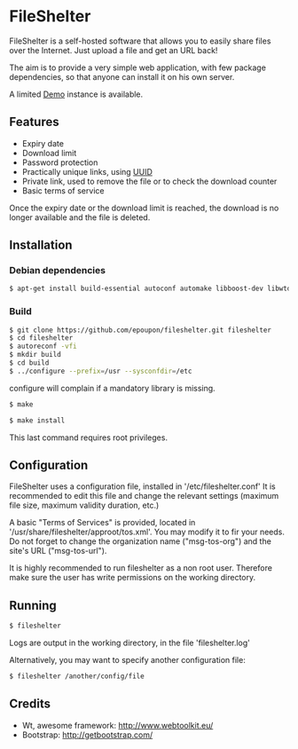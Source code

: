 # FileShelter
FileShelter is a self-hosted software that allows you to easily share files over the Internet.
Just upload a file and get an URL back!

The aim is to provide a very simple web application, with few package dependencies, so that anyone can install it on his own server.

A limited [Demo](http://demo.fileshelter.suroot.com) instance is available.

## Features
- Expiry date
- Download limit
- Password protection
- Practically unique links, using [UUID](https://fr.wikipedia.org/wiki/Universal_Unique_Identifier)
- Private link, used to remove the file or to check the download counter
- Basic terms of service

Once the expiry date or the download limit is reached, the download is no longer available and the file is deleted.

## Installation
### Debian dependencies
```sh
$ apt-get install build-essential autoconf automake libboost-dev libwtdbosqlite-dev libwthttp-dev libwtdbo-dev libwt-dev libconfig++-dev
```

### Build
```sh
$ git clone https://github.com/epoupon/fileshelter.git fileshelter
$ cd fileshelter
$ autoreconf -vfi
$ mkdir build
$ cd build
$ ../configure --prefix=/usr --sysconfdir=/etc
```
configure will complain if a mandatory library is missing.

```sh
$ make
```

```sh
$ make install
```
This last command requires root privileges.

## Configuration
FileShelter uses a configuration file, installed in '/etc/fileshelter.conf'
It is recommended to edit this file and change the relevant settings (maximum file size, maximum validity duration, etc.)

A basic "Terms of Services" is provided, located in '/usr/share/fileshelter/approot/tos.xml'. You may modify it to fir your needs.
Do not forget to change the organization name ("msg-tos-org") and the site's URL ("msg-tos-url").

It is highly recommended to run fileshelter as a non root user. Therefore make sure the user has write permissions on the working directory.

## Running
```sh
$ fileshelter
```
Logs are output in the working directory, in the file 'fileshelter.log'

Alternatively, you may want to specify another configuration file:
```sh
$ fileshelter /another/config/file
```

## Credits

- Wt, awesome framework: http://www.webtoolkit.eu/
- Bootstrap: http://getbootstrap.com/


